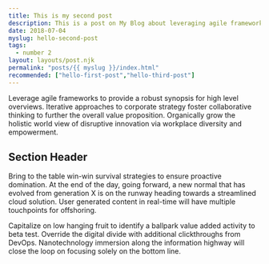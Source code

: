 ```yaml
---
title: This is my second post
description: This is a post on My Blog about leveraging agile frameworks.
date: 2018-07-04
myslug: hello-second-post
tags:
  - number 2
layout: layouts/post.njk
permalink: "posts/{{ myslug }}/index.html"
recommended: ["hello-first-post","hello-third-post"]
---
```

Leverage agile frameworks to provide a robust synopsis for high level overviews. Iterative approaches to corporate strategy foster collaborative thinking to further the overall value proposition. Organically grow the holistic world view of disruptive innovation via workplace diversity and empowerment.

## Section Header

Bring to the table win-win survival strategies to ensure proactive domination. At the end of the day, going forward, a new normal that has evolved from generation X is on the runway heading towards a streamlined cloud solution. User generated content in real-time will have multiple touchpoints for offshoring.

Capitalize on low hanging fruit to identify a ballpark value added activity to beta test. Override the digital divide with additional clickthroughs from DevOps. Nanotechnology immersion along the information highway will close the loop on focusing solely on the bottom line.
